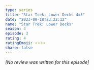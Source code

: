 ```yaml
---
type: series
title: "Star Trek: Lower Decks 4x3"
date: "2023-09-18T23:22:12"
name: "Star Trek: Lower Decks"
season: 4
episode: 3
rating: 4
ratingEmoji: ⭐️⭐️⭐️⭐️
share: false
---
```


_[No review was written for this episode]_
